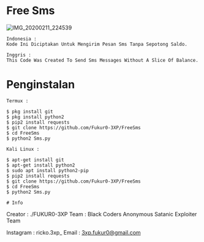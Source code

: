 
# Free Sms

![IMG_20200211_224539](https://user-images.githubusercontent.com/59508497/74252477-5646e380-4d20-11ea-8671-df11d6e9c558.JPG)

```
Indonesia :
Kode Ini Diciptakan Untuk Mengirim Pesan Sms Tanpa Sepotong Saldo.
```
```
Inggris : 
This Code Was Created To Send Sms Messages Without A Slice Of Balance.
```
# Penginstalan
```
Termux :

$ pkg install git
$ pkg install python2
$ pip2 install requests
$ git clone https://github.com/Fukur0-3XP/FreeSms
$ cd FreeSms
$ python2 Sms.py

Kali Linux :

$ apt-get install git
$ apt-get install python2
$ sudo apt install python2-pip
$ pip2 install requests
$ git clone https://github.com/Fukur0-3XP/FreeSms
$ cd FreeSms
$ python2 Sms.py

# Info
```
Creator : ./FUKUR0-3XP
Team : Black Coders Anonymous Satanic Exploiter Team

Instagram : ricko.3xp_
Email : 3xp.fukur0@gmail.com
```
